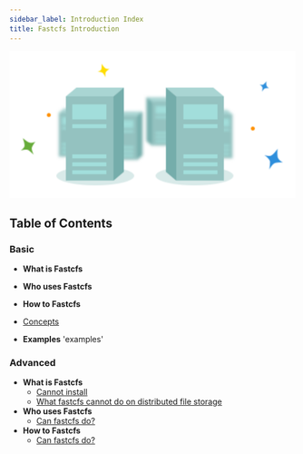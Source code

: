 ```yaml
---
sidebar_label: Introduction Index
title: Fastcfs Introduction
---
```


![FastCFS is a high performance distributed file storage system.](/img/fastcfs-logo.svg)

## Table of Contents

### Basic

- **What is Fastcfs**
- **Who uses Fastcfs**
- **How to Fastcfs**

- [Concepts](concepts.md)
- **Examples**
      'examples'

### Advanced

- **What is Fastcfs**
  - [Cannot install](#11-i-can-not-install)
  - [What fastcfs cannot do on distributed file storage](#a)
- **Who uses Fastcfs**
  - [Can fastcfs do?](#b)
- **How to Fastcfs**
  - [Can fastcfs do?](#b)
